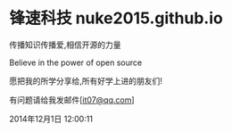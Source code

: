 
锋速科技
nuke2015.github.io
==================

传播知识传播爱,相信开源的力量

Believe in the power of open source

愿把我的所学分享给,所有好学上进的朋友们!

有问题请给我发邮件[it07@qq.com]

2014年12月1日 12:00:11
